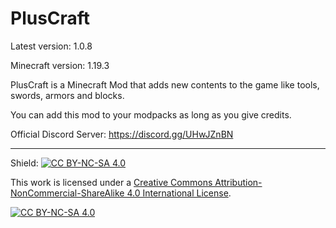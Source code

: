 # PlusCraft
Latest version: 1.0.8

Minecraft version: 1.19.3

PlusCraft is a Minecraft Mod that adds new contents to the game like tools, swords, armors and blocks.

You can add this mod to your modpacks as long as you give credits.

Official Discord Server: https://discord.gg/UHwJZnBN

------------------------------------------------------------------------------------------------

Shield: [![CC BY-NC-SA 4.0][cc-by-nc-sa-shield]][cc-by-nc-sa]

This work is licensed under a
[Creative Commons Attribution-NonCommercial-ShareAlike 4.0 International License][cc-by-nc-sa].

[![CC BY-NC-SA 4.0][cc-by-nc-sa-image]][cc-by-nc-sa]

[cc-by-nc-sa]: http://creativecommons.org/licenses/by-nc-sa/4.0/
[cc-by-nc-sa-image]: https://licensebuttons.net/l/by-nc-sa/4.0/88x31.png
[cc-by-nc-sa-shield]: https://img.shields.io/badge/License-CC%20BY--NC--SA%204.0-lightgrey.svg
